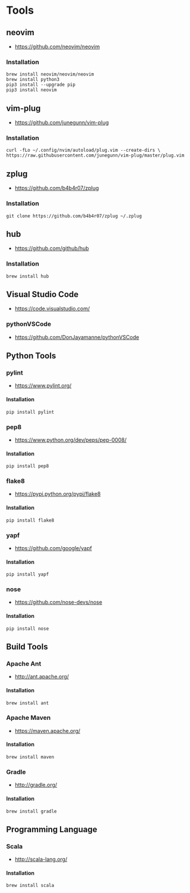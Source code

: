 # Tools

## neovim
* https://github.com/neovim/neovim

### Installation
	brew install neovim/neovim/neovim
	brew install python3
	pip3 install --upgrade pip
	pip3 install neovim

## vim-plug
* https://github.com/junegunn/vim-plug

### Installation
    curl -fLo ~/.config/nvim/autoload/plug.vim --create-dirs \
    https://raw.githubusercontent.com/junegunn/vim-plug/master/plug.vim

## zplug    
* https://github.com/b4b4r07/zplug

### Installation
    git clone https://github.com/b4b4r07/zplug ~/.zplug

## hub
* https://github.com/github/hub

### Installation
    brew install hub

## Visual Studio Code
* https://code.visualstudio.com/

### pythonVSCode
* https://github.com/DonJayamanne/pythonVSCode

## Python Tools
### pylint
* https://www.pylint.org/

#### Installation
    pip install pylint

### pep8
* https://www.python.org/dev/peps/pep-0008/

#### Installation
    pip install pep8

### flake8
* https://pypi.python.org/pypi/flake8

#### Installation
    pip install flake8

### yapf
* https://github.com/google/yapf

#### Installation
    pip install yapf

### nose
* https://github.com/nose-devs/nose

#### Installation
    pip install nose

## Build Tools

### Apache Ant
* http://ant.apache.org/

#### Installation
	brew install ant

### Apache Maven
* https://maven.apache.org/	

#### Installation
	brew install maven

### Gradle
* http://gradle.org/

#### Installation
	brew install gradle

## Programming Language

### Scala
* http://scala-lang.org/

#### Installation
	brew install scala

